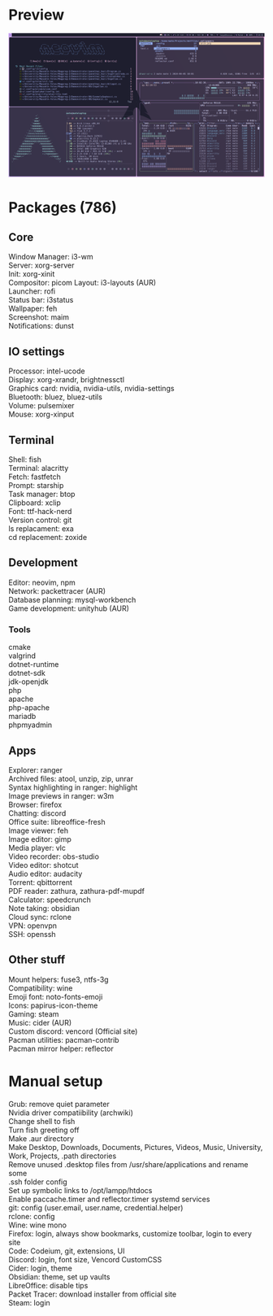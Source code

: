 # Preview  
<img src="./assets/preview.png"> </img>
# Packages (786)  
## Core  
Window Manager: i3-wm  
Server: xorg-server  
Init: xorg-xinit  
Compositor: picom
Layout: i3-layouts (AUR)  
Launcher: rofi  
Status bar: i3status  
Wallpaper: feh  
Screenshot: maim  
Notifications: dunst  
## IO settings  
Processor: intel-ucode  
Display: xorg-xrandr, brightnessctl  
Graphics card: nvidia, nvidia-utils, nvidia-settings  
Bluetooth: bluez, bluez-utils  
Volume: pulsemixer  
Mouse: xorg-xinput  
## Terminal  
Shell: fish  
Terminal: alacritty  
Fetch: fastfetch  
Prompt: starship  
Task manager: btop  
Clipboard: xclip  
Font: ttf-hack-nerd  
Version control: git  
ls replacament: exa  
cd replacement: zoxide  
## Development  
Editor: neovim, npm  
Network: packettracer (AUR)  
Database planning: mysql-workbench  
Game development: unityhub (AUR)  
### Tools  
cmake  
valgrind  
dotnet-runtime  
dotnet-sdk  
jdk-openjdk  
php  
apache  
php-apache  
mariadb  
phpmyadmin  
## Apps  
Explorer: ranger  
Archived files: atool, unzip, zip, unrar  
Syntax highlighting in ranger: highlight  
Image previews in ranger: w3m  
Browser: firefox  
Chatting: discord  
Office suite: libreoffice-fresh  
Image viewer: feh  
Image editor: gimp  
Media player: vlc  
Video recorder: obs-studio  
Video editor: shotcut  
Audio editor: audacity  
Torrent: qbittorrent  
PDF reader: zathura, zathura-pdf-mupdf  
Calculator: speedcrunch  
Note taking: obsidian   
Cloud sync: rclone  
VPN: openvpn  
SSH: openssh  
## Other stuff 
Mount helpers: fuse3, ntfs-3g  
Compatibility: wine  
Emoji font: noto-fonts-emoji  
Icons: papirus-icon-theme  
Gaming: steam  
Music: cider (AUR)   
Custom discord: vencord (Official site)  
Pacman utilities: pacman-contrib  
Pacman mirror helper: reflector  
# Manual setup  
Grub: remove quiet parameter  
Nvidia driver compatiibility (archwiki)  
Change shell to fish  
Turn fish greeting off  
Make .aur directory  
Make Desktop, Downloads, Documents, Pictures, Videos, Music, University, Work, Projects, .path directories  
Remove unused .desktop files from /usr/share/applications and rename some  
.ssh folder config  
Set up symbolic links to /opt/lampp/htdocs  
Enable paccache.timer and reflector.timer systemd services  
git: config (user.email, user.name, credential.helper)  
rclone: config  
Wine: wine mono  
Firefox: login, always show bookmarks, customize toolbar, login to every site  
Code: Codeium, git, extensions, UI  
Discord: login, font size, Vencord CustomCSS  
Cider: login, theme  
Obsidian: theme, set up vaults  
LibreOffice: disable tips  
Packet Tracer: download installer from official site  
Steam: login  
